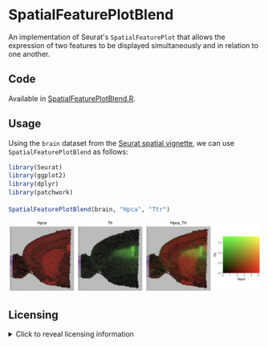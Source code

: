 # SpatialFeaturePlotBlend

An implementation of Seurat's `SpatialFeaturePlot` that allows the expression
of two features to be displayed simultaneously and in relation to one another.

## Code

Available in [SpatialFeaturePlotBlend.R](SpatialFeaturePlotBlend.R).

## Usage

Using the `brain` dataset from the [Seurat spatial
vignette](https://satijalab.org/seurat/articles/spatial_vignette), we can use
`SpatialFeaturePlotBlend` as follows: 

```R
library(Seurat)
library(ggplot2)
library(dplyr)
library(patchwork)

SpatialFeaturePlotBlend(brain, "Hpca", "Ttr")
```

![Example of SpatialFeaturePlotBlend plot using mouse brain sample](images/SpatialFeaturePlotBlend_single_sample_example.png "SpatialFeaturePlotBlend example")

## Licensing

<details>
<summary>Click to reveal licensing information</summary>
    Copyright (C) 2024 University College London, licensed under GNU General
    Public License v3.0.

    This program is free software: you can redistribute it and/or modify it
    under the terms of the GNU General Public License as published by the Free
    Software Foundation, either version 3 of the License, or (at your option)
    any later version.

    This program is distributed in the hope that it will be useful, but WITHOUT
    ANY WARRANTY; without even the implied warranty of MERCHANTABILITY or
    FITNESS FOR A PARTICULAR PURPOSE.  See the GNU General Public License for
    more details.

    You should have received a copy of the GNU General Public License along
    with this program.  If not, see <http://www.gnu.org/licenses/>.
</details>
